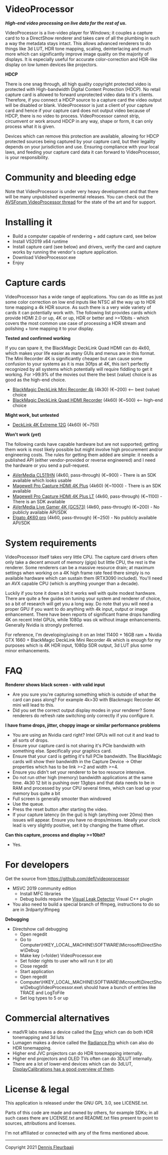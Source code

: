 VideoProcessor
===============

***High-end video processing on live data for the rest of us.***

VideoProcessor is a live-video player for Windows; it couples a capture card to to a DirectShow renderer and takes care of all the plumbing in such a way the metadata stays intact. This allows advanced renderers to do things like 3d LUT, HDR tone mapping, scaling, deinterlacing and much more which can significantly improve image quality on the majority of displays. It is especially useful for accurate color-correction and HDR-like display on low lumen devices like projectors.

**HDCP**

There is one snag through, all high quality copyright protected video is protected with High-bandwidth Digital Content Protection (HDCP). No retail capture card is allowed to forward unprotected video data to it's clients. Therefore, if you connect a HDCP source to a capture card the video output will be disabled or blank. VideoProcessor is just a client of your capture card and hence if your capture card does not output video because of HDCP, there is no video to process. VideoProcessor cannot strip, circumvent or work around HDCP in any way, shape or form, it can only process what it is given.

Devices which can remove this protection are available, allowing for HDCP protected sources being captured by your capture card, but their legality depends on your jurisdiction and use. Ensuring compliance with your local laws, and feeding your capture card data it can forward to VideoProcessor, is your responsibility.

# Community and bleeding edge

Note that VideoProcessor is under very heavy development and that there will be many unpublished experimental releases. You can check out the [AVSForum VideoProcessor thread](https://www.avsforum.com/threads/videoprocessor.3206050/) for the state of the art and for support.


# Installing it

- Build a computer capable of rendering + add capture card, see below
- Install VS2019 x64 runtime
- Install capture card (see below) and drivers, verify the card and capture works by running the vendor's capture application.
- Download VideoProcessor.exe 
- Enjoy


# Capture cards

VideoProcessor has a wide range of applications. You can do as little as just some color correction on low end inputs like NTSC all the way up to HDR tone mapping a 4k HDR source. As such there is a very wide variety of cards it can potentially work with. The following list provides cards which provide HDMI 2.0 or up, 4K or up, HDR or better and >=10bits - which covers the most common use case of processing a HDR stream and polishing + tone mapping it to your display.



**Tested and confirmed working**

If you can spare it, the BlackMagic DeckLink Quad HDMI can do 4k60, which makes your life easier as many GUIs and menus are in this format. The Mini Recorder 4K is significantly cheaper but can cause some confusion to your systems as it is max 30fps at 4K, this isn't perfectly recognized by all systems which potentially will require fiddling to get it working. For >99.9% of the movies out there the best (value) choice is as good as the high-end choice.

 * [BlackMagic DeckLink Mini Recorder 4k](https://www.blackmagicdesign.com/nl/products/decklink/techspecs/W-DLK-33) (4k30) (€~200) <-- best (value) choice
 * [BlackMagic DeckLink Quad HDMI Recorder](https://www.blackmagicdesign.com/products/decklink/techspecs/W-DLK-36) (4k60) (€~500) <-- high-end choice



**Might work, but untested**

- [DeckLink 4K Extreme 12G](https://www.blackmagicdesign.com/nl/products/decklink/techspecs/W-DLK-25) (4k60) (€~750)



**Won't work** **(*yet*)**

The following cards have capable hardware but are not supported; getting them work is most likely possible but might involve high procurement and/or engineering costs. The rules for getting them added are simple: it needs a published API (either vendor-provided or reverse engineered) and I need the hardware or you send a pull-request.

- [AVerMedia CL511HN](https://www.avermedia.com/professional/product/cl511hn/overview) (4k60, pass-through) (€~900) - There is an SDK available which looks usable
- [Magewell Pro Capture HDMI 4K Plus](https://www.magewell.com/products/pro-capture-hdmi-4k-plus) (4k60) (€~1000) - There is an SDK available
- [Magewell Pro Capture HDMI 4K Plus LT](https://www.magewell.com/products/pro-capture-hdmi-4k-plus-lt) (4k60, pass-through) (€~1100) - There is an SDK available
- [AVerMedia Live Gamer 4K (GC573)](https://www.avermedia.com/us/product-detail/GC573) (4k60, pass-through) (€~200) - No publicly available API/SDK
- [Elgato 4K60 pro](https://www.elgato.com/en/game-capture-4k60-pro) (4k60, pass-through) (€~250) - No publicly available API/SDK



# System requirements

VideoProcessor itself takes very little CPU. The capture card drivers often only take a decent amount of memory (gigs) but little CPU, the rest is the renderer. Some renderers  can be a massive resource drain; at maximum settings when working on a 4K high frame rate feed there simply is no available hardware which can sustain them (RTX3090 included). You'll need an AVX capable CPU (which is anything younger than a decade).

Luckily if you tone it down a bit it works well with quite modest hardware. There are quite a few guides on tuning your system and renderer of choice, so a bit of research will get you a long way. Do note that you will need a proper GPU if you want to do anything with 4k input, output or image enhancement. There have been reports of significant frame drops handling 4K on recent Intel GPUs, while 1080p was ok without image enhancements. Generally Nvidia is strongly preferred.

For reference, I'm developing/using it on an Intel 11400 + 16GB ram + Nvidia GTX 1660 + BlackMagic DeckLink Mini Recorder 4k which is enough for my purposes which is 4K HDR input, 1080p SDR output, 3d LUT plus some minor enhancements.


# FAQ

**Renderer shows black screen - with valid input**

- Are you sure you're capturing something which is outside of what the card can pass along? For example 4k>30 with Blackmagic Recorder 4K mini will lead to this.
- Did you set the correct output display modes in your renderer? Some renderers do refresh rate switching only correctly if you configure it.

**I have frame drops, jitter, choppy image or similar performance problems**

- You are using an Nvidia card right? Intel GPUs will not cut it and lead to all sorts of drops.
- Ensure your capture card is not sharing it's PCIe bandwidth with something else. Specifically your graphics card.
- Ensure that your card is getting it's full PCIe bandwidth. The BlackMagic cards will show their bandwidth in the Capture Device -> Other properties which has to be link >=2 and width >=4.
- Ensure you didn't set your renderer to be too resource intensive.
- Do not run other high (memory) bandwidth applications at the same time. 4k30 12 bit is pushing over 13gbps and that data needs to be in RAM and processed by your CPU several times, which can load up your memory bus quite a bit
- Full screen is generally smooter than windowed
- Use the queue.
- Press the reset button after starting the video.
- If your capture latency (in the gui) is high (anything over 20ms) then issues will appear. Ensure you have no drops/misses. Ideally your clock lead is very slightly positive, set it by changing the frame offset.

**Can this capture, process and display >=10bit?**

- Yes.


# For developers

Get the source from https://github.com/defl/videoprocessor

 * MSVC 2019 community edition
    * Install MFC libraries
    * Debug builds require the [Visual Leak Detector](https://kinddragon.github.io/vld/) Visual C++ plugin
 * You also need to build a special branch of ffmpeg, instructions to do so are in 3rdparty\ffmpeg

**Debugging**

 * Directshow call debugging
    * Open regedit
    * Go to Computer\HKEY_LOCAL_MACHINE\SOFTWARE\Microsoft\DirectShow\Debug
    * Make key (=folder) VideoProcessor.exe
    * Set folder rights to user who will run it (or all)
    * Close regedit
    * Start application
    * Open regedit
    * Computer\HKEY_LOCAL_MACHINE\SOFTWARE\Microsoft\DirectShow\Debug\VideoProcessor.exe\ should have a bunch of entries like TRACE and LogToFile
    * Set log types to 5 or up

# Commercial alternatives

- madVR labs makes a device called the [Envy](https://madvrenvy.com/) which can do both HDR tonemapping and 3d luts
- Lumagen makes a device called the [Radiance Pro](http://www.lumagen.com/testindex.php?module=radiancepro_details) which can also do HDR tonemapping.
- Higher end JVC projectors can do HDR tonemapping internally.
- Higher end projectors and OLED TVs often can do 3DLUT internally.
- There are a lot of lower-end devices which can do 3dLUT, [DisplayCalibrations has a good overview of them](https://displaycalibrations.com/lut_boxes_comparisons.html).

# License & legal

This application is released under the GNU GPL 3.0, see LICENSE.txt. 

Parts of this code are made and owned by others, for example SDKs; in all such cases there are LICENSE.txt and README.txt files present to point to sources, attributions and licenses.

I'm not affiliated or connected with any of the firms mentioned above.

------

 Copyright 2021 [Dennis Fleurbaaij](mailto:mail@dennisfleurbaaij.com)
